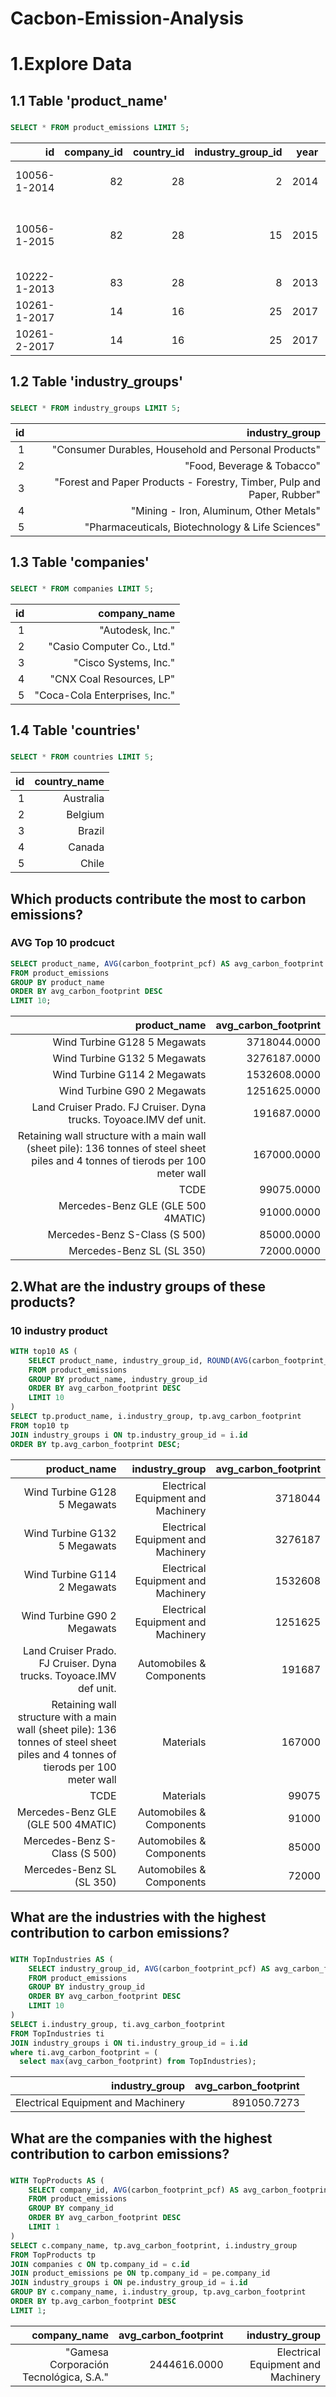 # Cacbon-Emission-Analysis

# 1.Explore Data
## 1.1 Table 'product_name'
### 
```sql
SELECT * FROM product_emissions LIMIT 5;
```

| id           | company_id | country_id | industry_group_id | year | product_name                                                    | weight_kg | carbon_footprint_pcf | upstream_percent_total_pcf | operations_percent_total_pcf | downstream_percent_total_pcf | 
| -----------: | ---------: | ---------: | ----------------: | ---: | --------------------------------------------------------------: | --------: | -------------------: | -------------------------: | ---------------------------: | ---------------------------: | 
| 10056-1-2014 | 82         | 28         | 2                 | 2014 | Frosted Flakes(R) Cereal                                        | 0.7485    | 2                    | 57.50                      | 30.00                        | 12.50                        | 
| 10056-1-2015 | 82         | 28         | 15                | 2015 | "Frosted Flakes, 23 oz, produced in Lancaster, PA (one carton)" | 0.7485    | 2                    | 57.50                      | 30.00                        | 12.50                        | 
| 10222-1-2013 | 83         | 28         | 8                 | 2013 | Office Chair                                                    | 20.68     | 73                   | 80.63                      | 17.36                        | 2.01                         | 
| 10261-1-2017 | 14         | 16         | 25                | 2017 | Multifunction Printers                                          | 110       | 1488                 | 30.65                      | 5.51                         | 63.84                        | 
| 10261-2-2017 | 14         | 16         | 25                | 2017 | Multifunction Printers                                          | 110       | 1818                 | 25.08                      | 4.51                         | 70.41                        | 



## 1.2 Table 'industry_groups'
###
```sql
SELECT * FROM industry_groups LIMIT 5;
```
| id | industry_group                                                         | 
| -: | ---------------------------------------------------------------------: | 
| 1  | "Consumer Durables, Household and Personal Products"                   | 
| 2  | "Food, Beverage & Tobacco"                                             | 
| 3  | "Forest and Paper Products - Forestry, Timber, Pulp and Paper, Rubber" | 
| 4  | "Mining - Iron, Aluminum, Other Metals"                                | 
| 5  | "Pharmaceuticals, Biotechnology & Life Sciences"                       | 
## 1.3 Table 'companies'
###
```sql
SELECT * FROM companies LIMIT 5;
```
| id | company_name                  | 
| -: | ----------------------------: | 
| 1  | "Autodesk, Inc."              | 
| 2  | "Casio Computer Co., Ltd."    | 
| 3  | "Cisco Systems, Inc."         | 
| 4  | "CNX Coal Resources, LP"      | 
| 5  | "Coca-Cola Enterprises, Inc." | 
## 1.4 Table 'countries'
###
```sql
SELECT * FROM countries LIMIT 5;
```
| id | country_name | 
| -: | -----------: | 
| 1  | Australia    | 
| 2  | Belgium      | 
| 3  | Brazil       | 
| 4  | Canada       | 
| 5  | Chile        | 

## Which products contribute the most to carbon emissions?
### AVG Top 10 prodcuct
```sql
SELECT product_name, AVG(carbon_footprint_pcf) AS avg_carbon_footprint
FROM product_emissions
GROUP BY product_name
ORDER BY avg_carbon_footprint DESC
LIMIT 10;
```
| product_name                                                                                                                       | avg_carbon_footprint | 
| ---------------------------------------------------------------------------------------------------------------------------------: | -------------------: | 
| Wind Turbine G128 5 Megawats                                                                                                       | 3718044.0000         | 
| Wind Turbine G132 5 Megawats                                                                                                       | 3276187.0000         | 
| Wind Turbine G114 2 Megawats                                                                                                       | 1532608.0000         | 
| Wind Turbine G90 2 Megawats                                                                                                        | 1251625.0000         | 
| Land Cruiser Prado. FJ Cruiser. Dyna trucks. Toyoace.IMV def unit.                                                                 | 191687.0000          | 
| Retaining wall structure with a main wall (sheet pile): 136 tonnes of steel sheet piles and 4 tonnes of tierods per 100 meter wall | 167000.0000          | 
| TCDE                                                                                                                               | 99075.0000           | 
| Mercedes-Benz GLE (GLE 500 4MATIC)                                                                                                 | 91000.0000           | 
| Mercedes-Benz S-Class (S 500)                                                                                                      | 85000.0000           | 
| Mercedes-Benz SL (SL 350)                                                                                                          | 72000.0000           | 

## 2.What are the industry groups of these products?
### 10 industry product 
```sql
WITH top10 AS (
    SELECT product_name, industry_group_id, ROUND(AVG(carbon_footprint_pcf)) AS avg_carbon_footprint
    FROM product_emissions
    GROUP BY product_name, industry_group_id
    ORDER BY avg_carbon_footprint DESC
    LIMIT 10
)
SELECT tp.product_name, i.industry_group, tp.avg_carbon_footprint
FROM top10 tp
JOIN industry_groups i ON tp.industry_group_id = i.id
ORDER BY tp.avg_carbon_footprint DESC;
```
| product_name                                                                                                                       | industry_group                     | avg_carbon_footprint | 
| ---------------------------------------------------------------------------------------------------------------------------------: | ---------------------------------: | -------------------: | 
| Wind Turbine G128 5 Megawats                                                                                                       | Electrical Equipment and Machinery | 3718044              | 
| Wind Turbine G132 5 Megawats                                                                                                       | Electrical Equipment and Machinery | 3276187              | 
| Wind Turbine G114 2 Megawats                                                                                                       | Electrical Equipment and Machinery | 1532608              | 
| Wind Turbine G90 2 Megawats                                                                                                        | Electrical Equipment and Machinery | 1251625              | 
| Land Cruiser Prado. FJ Cruiser. Dyna trucks. Toyoace.IMV def unit.                                                                 | Automobiles & Components           | 191687               | 
| Retaining wall structure with a main wall (sheet pile): 136 tonnes of steel sheet piles and 4 tonnes of tierods per 100 meter wall | Materials                          | 167000               | 
| TCDE                                                                                                                               | Materials                          | 99075                | 
| Mercedes-Benz GLE (GLE 500 4MATIC)                                                                                                 | Automobiles & Components           | 91000                | 
| Mercedes-Benz S-Class (S 500)                                                                                                      | Automobiles & Components           | 85000                | 
| Mercedes-Benz SL (SL 350)                                                                                                          | Automobiles & Components           | 72000                | 
## What are the industries with the highest contribution to carbon emissions?

###
```sql
WITH TopIndustries AS (
    SELECT industry_group_id, AVG(carbon_footprint_pcf) AS avg_carbon_footprint
    FROM product_emissions
    GROUP BY industry_group_id
    ORDER BY avg_carbon_footprint DESC
    LIMIT 10
)
SELECT i.industry_group, ti.avg_carbon_footprint
FROM TopIndustries ti
JOIN industry_groups i ON ti.industry_group_id = i.id
where ti.avg_carbon_footprint = (
  select max(avg_carbon_footprint) from TopIndustries);
```
| industry_group                     | avg_carbon_footprint | 
| ---------------------------------: | -------------------: | 
| Electrical Equipment and Machinery | 891050.7273          | 
## What are the companies with the highest contribution to carbon emissions?
###
```sql
WITH TopProducts AS (
    SELECT company_id, AVG(carbon_footprint_pcf) AS avg_carbon_footprint
    FROM product_emissions
    GROUP BY company_id
    ORDER BY avg_carbon_footprint DESC
    LIMIT 1
)
SELECT c.company_name, tp.avg_carbon_footprint, i.industry_group
FROM TopProducts tp
JOIN companies c ON tp.company_id = c.id
JOIN product_emissions pe ON tp.company_id = pe.company_id
JOIN industry_groups i ON pe.industry_group_id = i.id
GROUP BY c.company_name, i.industry_group, tp.avg_carbon_footprint
ORDER BY tp.avg_carbon_footprint DESC
LIMIT 1;
```
| company_name                           | avg_carbon_footprint | industry_group                     | 
| -------------------------------------: | -------------------: | ---------------------------------: | 
| "Gamesa Corporación Tecnológica, S.A." | 2444616.0000         | Electrical Equipment and Machinery | 
##











